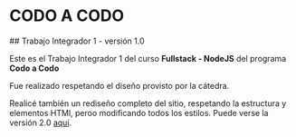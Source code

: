 # CODO A CODO
## Trabajo Integrador 1 - versión 1.0

Este es el Trabajo Integrador 1 del curso **Fullstack - NodeJS** del programa **Codo a Codo**

Fue realizado respetando el diseño provisto por la cátedra. 

Realicé también un rediseño completo del sitio, respetando la estructura y elementos HTMl, peroo modificando todos los estilos. Puede verse la versión 2.0 [aquí][1].

[1]: https://lifrancucci-portfolio.github.io/codo-a-codo-tp1-v2/

